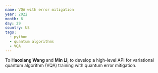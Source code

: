 ```yaml
---
name: VQA with error mitigation
year: 2022
month: 6
day: 29
country: US
tags:
  - python
  - quantum algorithms
  - VQA
---
```

To **Haoxiang Wang** and **Min Li**, to develop a high-level API for variational quantum algorithm (VQA) training with quantum error mitigation.
